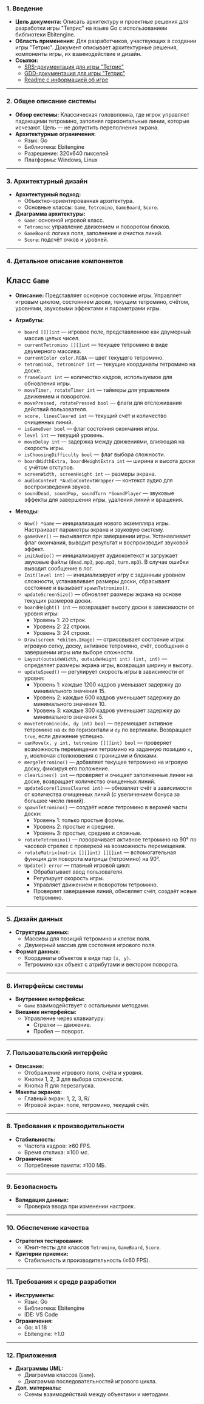 ### 1. Введение

- **Цель документа:** Описать архитектуру и проектные решения для разработки игры "Тетрис" на языке Go с использованием библиотеки Ebitengine.
- **Область применения:** Для разработчиков, участвующих в создании игры "Тетрис". Документ описывает архитектурные решения, компоненты игры, их взаимодействие и дизайн.
- **Ссылки:** 
  - [SRS-документация для игры "Тетрис"](srs.md)
  - [GDD-документация для игры "Тетрис"](gdd.md)
  - [Readme с информацией об игре](README.md)
---

### 2. Общее описание системы

- **Обзор системы:** Классическая головоломка, где игрок управляет падающими тетромино, заполняя горизонтальные линии, которые исчезают. Цель — не допустить переполнения экрана.
- **Архитектурные ограничения:** 
  - Язык: Go
  - Библиотека: Ebitengine
  - Разрешение: 320x640 пикселей
  - Платформы: Windows, Linux

---

### 3. Архитектурный дизайн

- **Архитектурный подход:** 
  - Объектно-ориентированная архитектура.
  - Основные классы: `Game`, `Tetromino`, `GameBoard`, `Score`.
- **Диаграмма архитектуры:**
  - `Game`: основной игровой класс.
  - `Tetromino`: управление движением и поворотом блоков.
  - `GameBoard`: логика поля, заполнение и очистка линий.
  - `Score`: подсчёт очков и уровней.

---

### 4. Детальное описание компонентов

## Класс `Game`

- **Описание:** Представляет основное состояние игры. Управляет игровым циклом, состоянием доски, текущим тетромино, счётом, уровнями, звуковыми эффектами и параметрами игры.

- **Атрибуты:**

    - `board [][]int` — игровое поле, представленное как двумерный массив целых чисел.
    - `currentTetromino [][]int` — текущее тетромино в виде двумерного массива.
    - `currentColor color.RGBA` — цвет текущего тетромино.
    - `tetrominoX, tetrominoY int` — текущие координаты тетромино на доске.
    - `frameCount int` — количество кадров, используемое для обновления игры.
    - `moveTimer, rotateTimer int` — таймеры для управления движением и поворотом.
    - `movePressed, rotatePressed bool` — флаги для отслеживания действий пользователя.
    - `score, linesCleared int` — текущий счёт и количество очищенных линий.
    - `isGameOver bool` — флаг состояния окончания игры.
    - `level int` — текущий уровень.
    - `moveDelay int` — задержка между движениями, влияющая на скорость игры.
    - `isChoosingDifficulty bool` — флаг выбора сложности.
    - `boardWidthExtra, boardHeightExtra int` — ширина и высота доски с учётом отступов.
    - `screenWidth, screenHeight int` — размеры экрана.
    - `audioContext *AudioContextWrapper` — контекст аудио для воспроизведения звуков.
    - `soundDead, soundPop, soundTurn *SoundPlayer` — звуковые эффекты для завершения игры, удаления линий и вращения.

- **Методы:**

    - `New() *Game` — инициализация нового экземпляра игры. Настраивает параметры экрана и звуковую систему.
    - `gameOver()` — вызывается при завершении игры. Устанавливает флаг окончания, выводит результат и воспроизводит звуковой эффект.
    - `initAudio()` — инициализирует аудиоконтекст и загружает звуковые файлы (`dead.mp3`, `pop.mp3`, `turn.mp3`). В случае ошибки выводит сообщение в лог.
    - `Init(level int)` — инициализирует игру с заданным уровнем сложности, устанавливает размеры доски, сбрасывает состояние и вызывает `spawnTetromino()`.
    - `updateScreenSize()` — обновляет размеры экрана на основе текущих размеров доски.
    - `boardHeight() int` — возвращает высоту доски в зависимости от уровня игры:
      - Уровень 1: 20 строк.
      - Уровень 2: 22 строки.
      - Уровень 3: 24 строки.
    - `Draw(screen *ebiten.Image)` — отрисовывает состояние игры: игровую сетку, доску, активное тетромино, счёт, сообщения о завершении игры или выборе сложности.
    - `Layout(outsideWidth, outsideHeight int) (int, int)` — определяет размеры экрана игры, возвращая ширину и высоту.
    - `updateSpeed()` — регулирует скорость игры в зависимости от уровня:
      - Уровень 1: каждые 1200 кадров уменьшает задержку до минимального значения 15.
      - Уровень 2: каждые 600 кадров уменьшает задержку до минимального значения 10.
      - Уровень 3: каждые 300 кадров уменьшает задержку до минимального значения 5.
    - `moveTetromino(dx, dy int) bool` — перемещает активное тетромино на `dx` по горизонтали и `dy` по вертикали. Возвращает `true`, если движение успешно.
    - `canMove(x, y int, tetromino [][]int) bool` — проверяет возможность перемещения тетромино на заданную позицию `x, y`, исключая столкновения с границами и блоками.
    - `mergeTetromino()` — добавляет текущее тетромино на игровую доску, фиксируя его положение.
    - `clearLines() int` — проверяет и очищает заполненные линии на доске, возвращает количество очищенных линий.
    - `updateScore(linesCleared int)` — обновляет счёт в зависимости от количества очищенных линий (с увеличением бонуса за большее число линий).
    - `spawnTetromino()` — создаёт новое тетромино в верхней части доски:
      - Уровень 1: только простые формы.
      - Уровень 2: простые и средние.
      - Уровень 3: простые, средние и сложные.
    - `rotateTetromino()` — поворачивает активное тетромино на 90° по часовой стрелке с проверкой на возможность перемещения.
    - `rotateMatrix(matrix [][]int) [][]int` — вспомогательная функция для поворота матрицы (тетромино) на 90°.
    - `Update() error` — главный игровой цикл:
      - Обрабатывает ввод пользователя.
      - Регулирует скорость игры.
      - Управляет движением и поворотом тетромино.
      - Проверяет завершение линий, обновляет счёт, создаёт новые тетромино.




---

### 5. Дизайн данных

- **Структуры данных:**
  - Массивы для позиций тетромино и клеток поля.
  - Двумерный массив для состояния игрового поля.
- **Формат данных:**
  - Координаты объектов в виде пар `(x, y)`.
  - Тетромино как объект с атрибутами и вектором поворота.

---

### 6. Интерфейсы системы

- **Внутренние интерфейсы:**
  - `Game` взаимодействует с остальными методами.
- **Внешние интерфейсы:**
  - Управление через клавиатуру:
    - Стрелки — движение.
    - Пробел — поворот.

---

### 7. Пользовательский интерфейс

- **Описание:** 
  - Отображение игрового поля, счёта и уровня.
  - Кнопки 1, 2, 3 для выбора сложности.
  - Кнопка R для перезапуска.
- **Макеты экранов:**
  - Главный экран: 1, 2, 3, R/
  - Игровой экран: поле, тетромино, текущий счёт.

---

### 8. Требования к производительности

- **Стабильность:**
  - Частота кадров: ≥60 FPS.
  - Время отклика: ≤100 мс.
- **Ограничения:**
  - Потребление памяти: ≤100 МБ.

---

### 9. Безопасность

- **Валидация данных:**
  - Проверка ввода при изменении настроек.

---

### 10. Обеспечение качества

- **Стратегия тестирования:**
  - Юнит-тесты для классов `Tetromino`, `GameBoard`, `Score`.
- **Критерии приемки:**
  - Стабильность и производительность (≥60 FPS).

---

### 11. Требования к среде разработки

- **Инструменты:**
  - Язык: Go
  - Библиотека: Ebitengine
  - IDE: VS Code
- **Ограничения:**
  - Go: ≥1.18
  - Ebitengine: ≥1.0

---

### 12. Приложения

- **Диаграммы UML:**
  - Диаграмма классов (`Game`).
  - Диаграмма последовательностей игрового цикла.
- **Доп. материалы:**
  - Схемы взаимодействий между объектами и методами.
